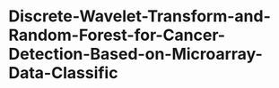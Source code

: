 # Discrete-Wavelet-Transform-and-Random-Forest-for-Cancer-Detection-Based-on-Microarray-Data-Classific